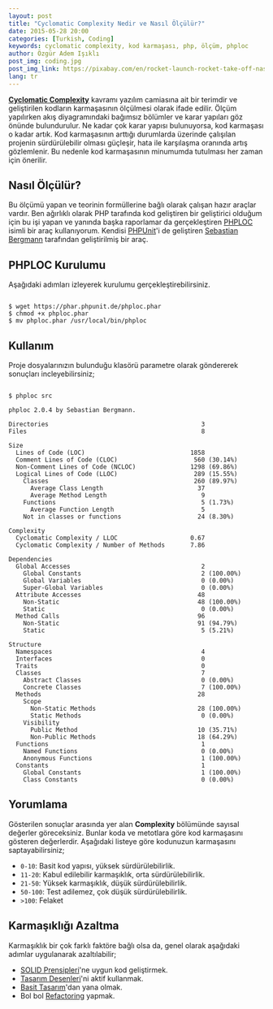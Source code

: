 ```yaml
---
layout: post
title: "Cyclomatic Complexity Nedir ve Nasıl Ölçülür?"
date: 2015-05-28 20:00
categories: [Turkish, Coding]
keywords: cyclomatic complexity, kod karmaşası, php, ölçüm, phploc
author: Özgür Adem Işıklı
post_img: coding.jpg
post_img_link: https://pixabay.com/en/rocket-launch-rocket-take-off-nasa-67643
lang: tr
---
```


**[Cyclomatic Complexity](http://en.wikipedia.org/wiki/Cyclomatic_complexity)** kavramı yazılım camiasına ait bir terimdir ve geliştirilen kodların karmaşasının ölçülmesi olarak ifade edilir. Ölçüm yapılırken akış diyagramındaki bağımsız bölümler ve karar yapıları göz önünde bulundurulur. Ne kadar çok karar yapısı bulunuyorsa, kod karmaşası o kadar artık. Kod karmaşasının arttığı durumlarda üzerinde çalışılan projenin sürdürülebilir olması güçleşir, hata ile karşılaşma oranında artış gözlemlenir. Bu nedenle kod karmaşasının minumumda tutulması her zaman için önerilir.

## Nasıl Ölçülür?

Bu ölçümü yapan ve teorinin formüllerine bağlı olarak çalışan hazır araçlar vardır. Ben ağırlıklı olarak PHP tarafında kod geliştiren bir geliştirici olduğum için bu işi yapan ve yanında başka raporlamar da gerçekleştiren [PHPLOC](https://github.com/sebastianbergmann/phploc) isimli bir araç kullanıyorum. Kendisi [PHPUnit](https://github.com/sebastianbergmann/phpunit)'i de geliştiren [Sebastian Bergmann](https://github.com/sebastianbergmann) tarafından geliştirilmiş bir araç.

## PHPLOC Kurulumu

Aşağıdaki adımları izleyerek kurulumu gerçekleştirebilirsiniz.

<pre><code class="language-bash">
$ wget https://phar.phpunit.de/phploc.phar
$ chmod +x phploc.phar
$ mv phploc.phar /usr/local/bin/phploc
</code></pre>

## Kullanım

Proje dosyalarınızın bulunduğu klasörü parametre olarak göndererek sonuçları incleyebilirsiniz;

<pre><code class="language-bash">
$ phploc src

phploc 2.0.4 by Sebastian Bergmann.

Directories                                          3
Files                                                8

Size
  Lines of Code (LOC)                             1858
  Comment Lines of Code (CLOC)                     560 (30.14%)
  Non-Comment Lines of Code (NCLOC)               1298 (69.86%)
  Logical Lines of Code (LLOC)                     289 (15.55%)
    Classes                                        260 (89.97%)
      Average Class Length                          37
      Average Method Length                          9
    Functions                                        5 (1.73%)
      Average Function Length                        5
    Not in classes or functions                     24 (8.30%)

Complexity
  Cyclomatic Complexity / LLOC                    0.67
  Cyclomatic Complexity / Number of Methods       7.86

Dependencies
  Global Accesses                                    2
    Global Constants                                 2 (100.00%)
    Global Variables                                 0 (0.00%)
    Super-Global Variables                           0 (0.00%)
  Attribute Accesses                                48
    Non-Static                                      48 (100.00%)
    Static                                           0 (0.00%)
  Method Calls                                      96
    Non-Static                                      91 (94.79%)
    Static                                           5 (5.21%)

Structure
  Namespaces                                         4
  Interfaces                                         0
  Traits                                             0
  Classes                                            7
    Abstract Classes                                 0 (0.00%)
    Concrete Classes                                 7 (100.00%)
  Methods                                           28
    Scope
      Non-Static Methods                            28 (100.00%)
      Static Methods                                 0 (0.00%)
    Visibility
      Public Method                                 10 (35.71%)
      Non-Public Methods                            18 (64.29%)
  Functions                                          1
    Named Functions                                  0 (0.00%)
    Anonymous Functions                              1 (100.00%)
  Constants                                          1
    Global Constants                                 1 (100.00%)
    Class Constants                                  0 (0.00%)
</code></pre>

## Yorumlama

Gösterilen sonuçlar arasında yer alan **Complexity** bölümünde sayısal değerler göreceksiniz. Bunlar koda ve metotlara göre kod karmaşasını gösteren değerlerdir. Aşağıdaki listeye göre kodunuzun karmaşasını saptayabilirsiniz;

- `0-10`: Basit kod yapısı, yüksek sürdürülebilirlik.
- `11-20`: Kabul edilebilir karmaşıklık, orta sürdürülebilirlik.
- `21-50`: Yüksek karmaşıklık, düşük sürdürülebilirlik.
- `50-100`: Test adilemez, çok düşük sürdürülebilirlik.
- `>100`: Felaket

## Karmaşıklığı Azaltma

Karmaşıklık bir çok farklı faktöre bağlı olsa da, genel olarak aşağıdaki adımlar uygulanarak azaltılabilir;

- [SOLID Prensipleri](http://en.wikipedia.org/wiki/SOLID_%28object-oriented_design%29)'ne uygun kod geliştirmek.
- [Tasarım Desenleri](http://en.wikipedia.org/wiki/Software_design_pattern)'ni aktif kullanmak.
- [Basit Tasarım](http://en.wikipedia.org/wiki/KISS_principle)'dan yana olmak.
- Bol bol [Refactoring](http://en.wikipedia.org/wiki/Code_refactoring) yapmak.
